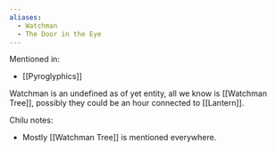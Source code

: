 ```yaml
---
aliases:
  - Watchman
  - The Door in the Eye
---
```

Mentioned in:
- [[Pyroglyphics]]

Watchman is an undefined as of yet entity, all we know is [[Watchman Tree]], possibly they could be an hour connected to [[Lantern]].

Chilu notes:
- Mostly [[Watchman Tree]] is mentioned everywhere.